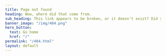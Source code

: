 ```yaml
---
title: Page not found
heading: Wow, where did that come from. 
sub_heading: This link appears to be broken, or it doesn't exist? Did you type it in? Try going to the home page and try again. Thanks for stopping by... CADMan 
banner_image: "/img/404.png"
hero_button:
  text: Go home
  href: "/"
permalink: "/404.html"
layout: default
---
```

